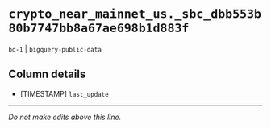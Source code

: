 # `crypto_near_mainnet_us._sbc_dbb553b80b7747bb8a67ae698b1d883f`
`bq-1` | `bigquery-public-data`

## Column details
* [TIMESTAMP] `last_update`

-------------------------------------------------------------------------------
*Do not make edits above this line.*
